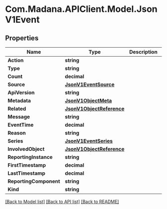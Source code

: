 
# Com.Madana.APIClient.Model.JsonV1Event

## Properties

Name | Type | Description | Notes
------------ | ------------- | ------------- | -------------
**Action** | **string** |  | [optional] 
**Type** | **string** |  | [optional] 
**Count** | **decimal** |  | [optional] 
**Source** | [**JsonV1EventSource**](JsonV1EventSource.md) |  | [optional] 
**ApiVersion** | **string** |  | [optional] 
**Metadata** | [**JsonV1ObjectMeta**](JsonV1ObjectMeta.md) |  | [optional] 
**Related** | [**JsonV1ObjectReference**](JsonV1ObjectReference.md) |  | [optional] 
**Message** | **string** |  | [optional] 
**EventTime** | **decimal** |  | [optional] 
**Reason** | **string** |  | [optional] 
**Series** | [**JsonV1EventSeries**](JsonV1EventSeries.md) |  | [optional] 
**InvolvedObject** | [**JsonV1ObjectReference**](JsonV1ObjectReference.md) |  | [optional] 
**ReportingInstance** | **string** |  | [optional] 
**FirstTimestamp** | **decimal** |  | [optional] 
**LastTimestamp** | **decimal** |  | [optional] 
**ReportingComponent** | **string** |  | [optional] 
**Kind** | **string** |  | [optional] 

[[Back to Model list]](../README.md#documentation-for-models)
[[Back to API list]](../README.md#documentation-for-api-endpoints)
[[Back to README]](../README.md)

